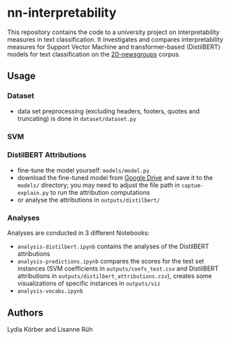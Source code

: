 # nn-interpretability

This repository contains the code to a university project on interpretability measures in text classification.
It investigates and compares interpretability measures for Support Vector Machine and transformer-based (DistilBERT) models for text classification on the [20-newsgroups](http://qwone.com/~jason/20Newsgroups/) corpus.

## Usage

### Dataset
- data set preprocessing (excluding headers, footers, quotes and truncating) is done in `dataset/dataset.py`


### SVM

### DistilBERT Attributions
- fine-tune the model yourself: `models/model.py`
- download the fine-tuned model from [Google Drive](https://drive.google.com/file/d/196sLJymyrjd0io00H3G5P-d9e3PE-8hr/view?usp=sharing) and save it to the `models/` directory; you may need to adjust the file path in `captum-explain.py` to run the attribution computations
- or analyse the attributions in `outputs/distilbert/`

### Analyses
Analyses are conducted in 3 different Notebooks:
- `analysis-distilbert.ipynb` contains the analyses of the DistilBERT attributions
- `analysis-predictions.ipynb` compares the scores for the test set instances (SVM coefficients in `outputs/coefs_test.csv` and DistilBERT attributions in `outputs/distilbert_attributions.csv`), creates some visualizations of specific instances in `outputs/viz`
- `analysis-vocabs.ipynb`

## Authors
Lydia Körber and Lisanne Rüh